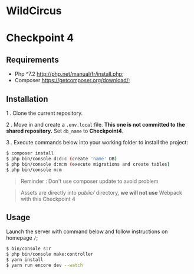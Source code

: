 # WildCircus
Checkpoint 4
=====================
Requirements
------------

  * Php ^7.2    http://php.net/manual/fr/install.php;
  * Composer    https://getcomposer.org/download/;

Installation
------------

1 . Clone the current repository.

2 . Move in and create a `.env.local` file. 
**This one is not committed to the shared repository.**
Set `db_name` to **Checkpoint4**.
 
3 . Execute commands below into your working folder to install the project:

```bash
$ composer install
$ php bin/console d:d:c (create 'name' DB)
$ php bin/console d:m:m (execute migrations and create tables)
$ php bin/console m:m
```
> Reminder : Don't use composer update to avoid problem

> Assets are directly into *public/* directory, **we will not use** Webpack with this Checkpoint 4


Usage
-----

Launch the server with command below and follow instructions on homepage `/`;

```bash
$ bin/console s:r
$ php bin/console make:controller
$ yarn install
$ yarn run encore dev --watch
